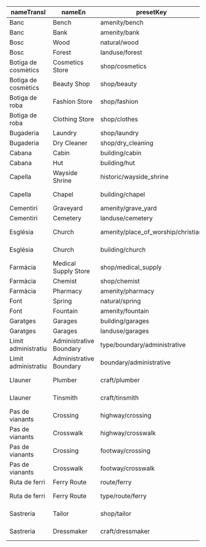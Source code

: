 |nameTransl|nameEn|presetKey|searchable|icon|tags0|tags1|tags2|tags3|tags4|geometryArea|geometryLine|geometryPoint|geometryVertex|geometryRelation|
| ------ | ------ | ------ | ------ | ------ | ------ | ------ | ------ | ------ | ------ | ------ | ------ | ------ | ------ | ------ |
|Banc|Bench|amenity/bench| | |amenity=bench| | | | | |line|point|vertex| |
|Banc|Bank|amenity/bank| |bank|amenity=bank| | | | |area| |point| | |
|Bosc|Wood|natural/wood| |park2|natural=wood| | | | |area| |point| | |
|Bosc|Forest|landuse/forest| |park2|landuse=forest| | | | |area| | | | |
|Botiga de cosmètics|Cosmetics Store|shop/cosmetics| |shop|shop=cosmetics| | | | |area| |point| | |
|Botiga de cosmètics|Beauty Shop|shop/beauty| |shop|shop=beauty| | | | |area| |point| | |
|Botiga de roba|Fashion Store|shop/fashion| |shop|shop=fashion| | | | |area| |point| | |
|Botiga de roba|Clothing Store|shop/clothes| |clothing-store|shop=clothes| | | | |area| |point| | |
|Bugaderia|Laundry|shop/laundry| |laundry|shop=laundry| | | | |area| |point| | |
|Bugaderia|Dry Cleaner|shop/dry_cleaning| |shop|shop=dry_cleaning| | | | |area| |point| | |
|Cabana|Cabin|building/cabin| |building|building=cabin| | | | |area| |point| | |
|Cabana|Hut|building/hut| | |building=hut| | | | |area| |point| | |
|Capella|Wayside Shrine|historic/wayside_shrine| | |historic=wayside_shrine| | | | |area| |point|vertex| |
|Capella|Chapel|building/chapel| |place-of-worship|building=chapel| | | | |area| |point| | |
|Cementiri|Graveyard|amenity/grave_yard| |cemetery|amenity=grave_yard| | | | |area| |point| | |
|Cementiri|Cemetery|landuse/cemetery| |cemetery|landuse=cemetery| | | | |area| | | | |
|Església|Church|amenity/place_of_worship/christian| |religious-christian|amenity=place_of_worship|religion=christian| | | |area| |point| | |
|Església|Church|building/church| |place-of-worship|building=church| | | | |area| |point| | |
|Farmàcia|Medical Supply Store|shop/medical_supply| |shop|shop=medical_supply| | | | |area| |point| | |
|Farmàcia|Chemist|shop/chemist| |chemist|shop=chemist| | | | |area| |point| | |
|Farmàcia|Pharmacy|amenity/pharmacy| |pharmacy|amenity=pharmacy| | | | |area| |point| | |
|Font|Spring|natural/spring| | |natural=spring| | | | | | |point|vertex| |
|Font|Fountain|amenity/fountain| | |amenity=fountain| | | | |area| |point| | |
|Garatges|Garages|building/garages| |warehouse|building=garages| | | | |area| |point| | |
|Garatges|Garages|landuse/garages| | |landuse=garages| | | | |area| | | | |
|Límit administratiu|Administrative Boundary|type/boundary/administrative| |boundary|type=boundary|boundary=administrative| | | | | | | |relation|
|Límit administratiu|Administrative Boundary|boundary/administrative| | |boundary=administrative| | | | | |line| | | |
|Llauner|Plumber|craft/plumber| |marker-stroked|craft=plumber| | | | |area| |point| | |
|Llauner|Tinsmith|craft/tinsmith| |marker-stroked|craft=tinsmith| | | | |area| |point| | |
|Pas de vianants|Crossing|highway/crossing| | |highway=crossing| | | | | | | |vertex| |
|Pas de vianants|Crosswalk|highway/crosswalk| | |highway=crossing|crossing=zebra| | | | | | |vertex| |
|Pas de vianants|Crossing|footway/crossing| | |highway=footway|footway=crossing| | | | |line| | | |
|Pas de vianants|Crosswalk|footway/crosswalk| | |highway=footway|footway=crossing|crossing=zebra| | | |line| | | |
|Ruta de ferri|Ferry Route|route/ferry| |ferry|route=ferry| | | | | |line| | | |
|Ruta de ferri|Ferry Route|type/route/ferry| |route-ferry|type=route|route=ferry| | | | | | | |relation|
|Sastreria|Tailor|shop/tailor| |clothing-store|shop=tailor| | | | |area| |point| | |
|Sastreria|Dressmaker|craft/dressmaker| |clothing-store|craft=dressmaker| | | | |area| |point| | |
